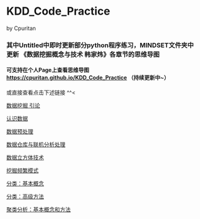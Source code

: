 # KDD_Code_Practice
by Cpuritan

### 其中Untitled中即时更新部分python程序练习，MINDSET文件夹中更新 《数据挖掘概念与技术 韩家炜》各章节的思维导图

#### 可支持在个人Page上查看思维导图 https://cpuritan.github.io/KDD_Code_Practice （持续更新中~）

或直接查看点击下述链接 ^^<

[数据挖掘 引论](https://cpuritan.github.io/KDD_Code_Practice/MINDSET/数据挖掘%20引论.html)

[认识数据](https://cpuritan.github.io/KDD_Code_Practice/MINDSET/认识数据.html)

[数据预处理](https://cpuritan.github.io/KDD_Code_Practice/MINDSET/数据预处理.html)

[数据仓库与联机分析处理](https://cpuritan.github.io/KDD_Code_Practice/MINDSET/数据仓库与联机分析处理.html)

[数据立方体技术](https://cpuritan.github.io/KDD_Code_Practice/MINDSET/数据立方体技术.html)

[挖掘频繁模式](https://cpuritan.github.io/KDD_Code_Practice/MINDSET/挖掘频繁模式.html)

[分类：基本概念](https://cpuritan.github.io/KDD_Code_Practice/MINDSET/分类：基本概念.html)

[分类：高级方法](https://cpuritan.github.io/KDD_Code_Practice/MINDSET/分类：高级方法.html)

[聚类分析：基本概念和方法](https://cpuritan.github.io/KDD_Code_Practice/MINDSET/聚类分析：基本概念和方法.html)
